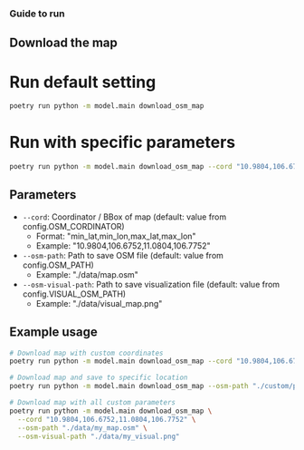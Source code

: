 ### Guide to run
## Download the map
# Run default setting
```bash
poetry run python -m model.main download_osm_map
```

# Run with specific parameters
```bash
poetry run python -m model.main download_osm_map --cord "10.9804,106.6752,11.0804,106.7752" --osm-path "./data/map.osm" --osm-visual-path "./data/visual_map.png"
```

## Parameters
- `--cord`: Coordinator / BBox of map (default: value from config.OSM_CORDINATOR)
  - Format: "min_lat,min_lon,max_lat,max_lon"
  - Example: "10.9804,106.6752,11.0804,106.7752"
- `--osm-path`: Path to save OSM file (default: value from config.OSM_PATH)
  - Example: "./data/map.osm"
- `--osm-visual-path`: Path to save visualization file (default: value from config.VISUAL_OSM_PATH)
  - Example: "./data/visual_map.png"

## Example usage
```bash
# Download map with custom coordinates
poetry run python -m model.main download_osm_map --cord "10.9804,106.6752,11.0804,106.7752"

# Download map and save to specific location
poetry run python -m model.main download_osm_map --osm-path "./custom/path/map.osm"

# Download map with all custom parameters
poetry run python -m model.main download_osm_map \
  --cord "10.9804,106.6752,11.0804,106.7752" \
  --osm-path "./data/my_map.osm" \
  --osm-visual-path "./data/my_visual.png"
```